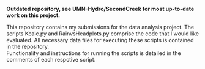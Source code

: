 <b>Outdated repository, see UMN-Hydro/SecondCreek for most up-to-date work on this project.</b>




This repository contains my submissions for the data analysis project. 
The scripts Kcalc.py and RainvsHeadplots.py comprise the code that I
would like evaluated. All necessary data files for executing these
scripts is contained in the repository.  
Functionality and instructions for running the scripts is detailed
in the comments of each respctive script.
